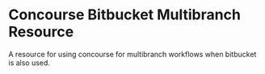 # Concourse Bitbucket Multibranch Resource
A resource for using concourse for multibranch workflows when bitbucket is also used.
